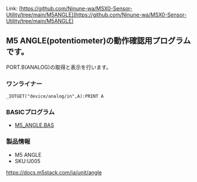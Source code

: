 Link:
[https://github.com/Ninune-wa/MSX0-Sensor-Utility/tree/main/M5ANGLE](https://github.com/Ninune-wa/MSX0-Sensor-Utility/tree/main/M5ANGLE)
## M5 ANGLE(potentiometer)の動作確認用プログラムです。

PORT.B(ANALOG)の取得と表示を行います。

### ワンライナー
```
_IOTGET("device/analog/in",A):PRINT A
```
### BASICプログラム
- [M5_ANGLE.BAS](https://github.com/Ninune-wa/MSX0-Sensor-Utility/blob/main/M5ANGLE/M5_ANGLE.BAS)


### 製品情報
- M5 ANGLE 
- SKU:U005

https://docs.m5stack.com/ja/unit/angle
